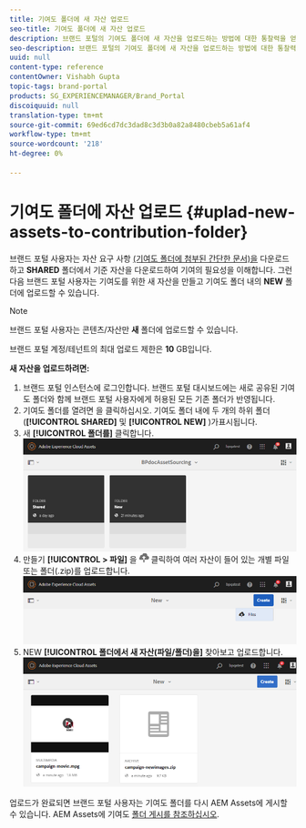 ```yaml
---
title: 기여도 폴더에 새 자산 업로드
seo-title: 기여도 폴더에 새 자산 업로드
description: 브랜드 포털의 기여도 폴더에 새 자산을 업로드하는 방법에 대한 통찰력을 얻을 수 있습니다.
seo-description: 브랜드 포털의 기여도 폴더에 새 자산을 업로드하는 방법에 대한 통찰력을 얻을 수 있습니다.
uuid: null
content-type: reference
contentOwner: Vishabh Gupta
topic-tags: brand-portal
products: SG_EXPERIENCEMANAGER/Brand_Portal
discoiquuid: null
translation-type: tm+mt
source-git-commit: 69ed6cd7dc3dad8c3d3b0a82a8480cbeb5a61af4
workflow-type: tm+mt
source-wordcount: '218'
ht-degree: 0%

---
```



# 기여도 폴더에 자산 업로드 {#uplad-new-assets-to-contribution-folder}

브랜드 포털 사용자는 자산 요구 사항 [(기여도 폴더에 첨부된 간단한 문서)을](brand-portal-download-asset-requirements.md) 다운로드하고 **SHARED** 폴더에서 기준 자산을 다운로드하여 기여의 필요성을 이해합니다.
그런 다음 브랜드 포털 사용자는 기여도를 위한 새 자산을 만들고 기여도 폴더 내의 **NEW** 폴더에 업로드할 수 있습니다.

>[!NOTE]
>
>브랜드 포털 사용자는 콘텐츠/자산만 **새** 폴더에 업로드할 수 있습니다.
>
>브랜드 포털 계정/테넌트의 최대 업로드 제한은 **10** GB입니다.


**새 자산을 업로드하려면:**

1. 브랜드 포털 인스턴스에 로그인합니다.
브랜드 포털 대시보드에는 새로 공유된 기여도 폴더와 함께 브랜드 포털 사용자에게 허용된 모든 기존 폴더가 반영됩니다.
1. 기여도 폴더를 열려면 을 클릭하십시오. 기여도 폴더 내에 두 개의 하위 폴더(**[!UICONTROL SHARED]** 및 **[!UICONTROL NEW]** )가표시됩니다.
1. 새 **[!UICONTROL 폴더를]** 클릭합니다.
   ![](assets/upload-new-assets1.png)
1. 만들기 **[!UICONTROL > 파일]** 을 ![](assets/upload.png) 클릭하여 여러 자산이 들어 있는 개별 파일 또는 폴더(.zip)를 업로드합니다.
   ![](assets/upload-new-assets2.png)
1. NEW **[!UICONTROL 폴더에서 새 자산(파일/폴더)을]** 찾아보고 업로드합니다.
   ![](assets/upload-new-assets3.png)

업로드가 완료되면 브랜드 포털 사용자는 기여도 폴더를 다시 AEM Assets에 게시할 수 있습니다. AEM Assets에 기여도 [폴더 게시를 참조하십시오](brand-portal-publish-contribution-folder-to-aem-assets.md).